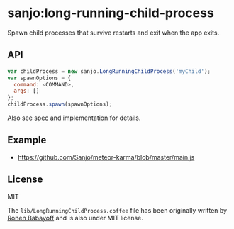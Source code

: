 # sanjo:long-running-child-process

Spawn child processes that survive restarts and exit when the app exits.

## API

```javascript
var childProcess = new sanjo.LongRunningChildProcess('myChild');
var spawnOptions = {
  command: <COMMAND>,
  args: []
};
childProcess.spawn(spawnOptions);
```

Also see [spec](https://github.com/Sanjo/meteor-long-running-child-process/blob/master/test-app/tests/jasmine/server/integration/LongRunningChildProcessSpec.coffee) and implementation for details.

## Example

* https://github.com/Sanjo/meteor-karma/blob/master/main.js

## License

MIT

The `lib/LongRunningChildProcess.coffee` file has been originally written
by [Ronen Babayoff](https://github.com/rbabayoff) and is also under MIT license.
